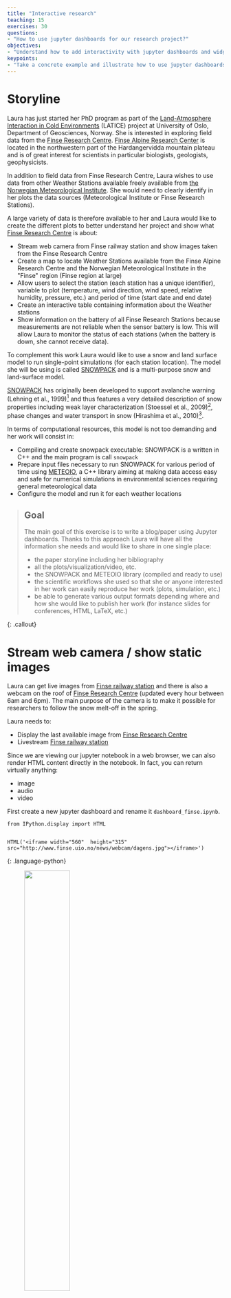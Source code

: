 ```yaml
---
title: "Interactive research"
teaching: 15		
exercises: 30
questions:
- "How to use jupyter dashboards for our research project?"
objectives:
- "Understand how to add interactivity with jupyter dashboards and widgets"
keypoints:
- "Take a concrete example and illustrate how to use jupyter dashboards and widgets"
---
```



# Storyline

Laura has just started her PhD program as part of the [Land-Atmosphere Interaction in Cold Environments](http://www.mn.uio.no/geo/english/research/groups/latice/) (LATICE) project at University of Oslo, Department of Geosciences, Norway. She is interested in exploring
field data from the [Finse Research Centre](http://finse.uio.no). [Finse Alpine Research Center](http://finse.uio.no) is located in the northwestern part of the Hardangervidda mountain plateau and is of great interest for scientists in particular biologists, geologists, geophysicists.


In addition to field data from Finse Research Centre, Laura wishes to use data from other Weather Stations available freely available from [the Norwegian Meteorological Institute](https://www.met.no/en). She would need to clearly identify in her plots the data sources (Meteorological Institute or Finse Research Stations).

<script src="https://embed.github.com/view/geojson/annefou/jupyter_dashboards/gh-pages/data/Hardangervidda.geojson"></script>

A large variety of data is therefore available to her and Laura would like to create the different plots to better understand her project and show what [Finse Research Centre](http://finse.uio.no) is about:

- Stream web camera from Finse railway station and show images taken from the Finse Research Centre
- Create a map to locate Weather Stations available from the Finse Alpine Research Centre and the Norwegian Meteorological Institute in the "Finse" region (Finse region at large)
-  Allow users to select the station (each station has a unique identifier), variable to plot (temperature, wind direction, wind speed, relative humidity, pressure, etc.) and period of time (start date and end date)
- Create an interactive table containing information about the Weather stations
- Show information on the battery of all Finse Research Stations because measurements are not reliable when the sensor battery is low. This will allow Laura to monitor the status of each stations (when the battery is down, she cannot receive data).

To complement this work Laura would like to use a snow and land surface model to run single-point simulations (for each station location). The model she will be using is called <a href="https://models.slf.ch/p/snowpack/">SNOWPACK</a> and is a multi-purpose snow and land-surface model.

<a href="https://models.slf.ch/p/snowpack/">SNOWPACK</a> has originally been developed to support avalanche warning (Lehning et al., 1999)[^fn1] and thus features a very detailed description of snow properties including weak layer characterization (Stoessel et al., 2009)[^fn2], phase changes and water transport in snow (Hirashima et al., 2010)[^fn3].

In terms of computational resources, this model is not too demanding and her work will consist in:
- Compiling and create snowpack executable: SNOWPACK is a written in C++ and the main program is call `snowpack`
- Prepare input files necessary to run SNOWPACK for various period of time using <a href="https://models.slf.ch/p/meteoio/">METEOIO</a>, a C++ library aiming at making data access easy and safe for numerical simulations in environmental sciences requiring general meteorological data
- Configure the model and run it for each weather locations

> ## Goal
> The main goal of this exercise is to write a blog/paper using Jupyter dashboards. Thanks to this approach Laura will
> have all the information she needs and would like to share in one single place:
>
> - the paper storyline including her bibliography
> - all the plots/visualization/video, etc.
> - the SNOWPACK and METEOIO library (compiled and ready to use)
> - the scientific workflows she used so that she or anyone interested in her work can easily reproduce her work (plots, simulation, etc.)
> - be able to generate various output formats depending where and how she would like to publish her work (for instance slides for conferences, HTML, LaTeX, etc.)
>
{:  .callout}

# Stream web camera / show static images

Laura can get live images from [Finse railway station](http://www.bt.no/tv/embed/?id=100521) and there is also a webcam on the roof of [Finse Research Centre](http://www.finse.uio.no/news/webcam/) (updated every hour between 6am and 6pm). The main purpose of the camera is to make it possible for researchers to follow the snow melt-off in the spring.

Laura needs to:

- Display the last available image from [Finse Research Centre](http://www.finse.uio.no/news/webcam/)
- Livestream [Finse railway station](http://www.bt.no/tv/embed/?id=100521)

Since we are viewing our jupyter notebook in a web browser, we can also render HTML content directly in the notebook. In fact, you can return virtually anything:

- image
- audio
- video


First create a new jupyter dashboard and rename it `dashboard_finse.ipynb`.



~~~
from IPython.display import HTML


HTML('<iframe width="560"  height="315" src="http://www.finse.uio.no/news/webcam/dagens.jpg"></iframe>')
~~~
{: .language-python}

<figure>
 <a href="http://www.finse.uio.no/news/webcam/finsebilder/2018-01-26_12-00.jpg">
	<img src="http://www.finse.uio.no/news/webcam/finsebilder/2018-01-26_12-00.jpg"  width="50%"></a>
	<figcaption><i>  Picture taken on 2018-01-26 at 12:00 from Finse Research Centre<br>
	Source: http://www.finse.uio.no/news/webcam</i>
	</figcaption>
</figure>


A string is passed within `HTML` and you need to use `HTML` (Hyper Text Markup Language) syntax.  HTML is the standard markup language for creating Web pages and an in-depth description of this language is out of scope now.

And here we use iframe HTML tag. An iframe is used to display a web page within a web page and this is what we
do here as we display the entire webpage [http://www.finse.uio.no/news/webcam/dagens.jpg](http://www.finse.uio.no/news/webcam/dagens.jpg).

We also added the size (width and height) of our webpage (size we want to have in our jupyter notebook).

For more information on how to include webpage in HTML using ifram tag, look [here](https://www.w3schools.com/html/html_iframe.asp).

## Stream web camera

We apply the very same recipe to display the livestream camera from Finse Railway station:

~~~
from IPython.display import HTML
HTML('<iframe width="560"  height="315" src="http://www.bt.no/tv/embed/?id=100521" allowfullscreen="true"></iframe>')
~~~
{: .language-python}

Here we display the entire webpage [http://www.bt.no/tv/embed/?id=100521](http://www.bt.no/tv/embed/?id=100521).

## Select camera with python interactive widget

Laura does not want to display both webcam images at the same time and would like users to be able to choose which one to display. Therefore we need to interact with our notebook and be able to choose between:

- Finse Research Centre webcams
- Finse Railway Station livestream

Let's use python interactive widgets.  To make use of Selection widgets, we need to import `ipywidgets` python package in our notebook.

~~~
import ipywidgets as widgets
~~~
{: .language-python}

> ## Use your sticky note
>  Use a **green sticky note** to signal that you have successfully installed this package
> or the **red sticky note** if you encountered any problems.
{: .callout}

Now let's try different Selection widgets:

~~~
select = widgets.Select(
    options=['Finse Railway Station', 'Finse Research Centre'],
    value='Finse Research Centre',
    rows=2,
    description='Webcam:',
    disabled=False
)

display(select)
~~~
{: .language-python}

~~~
radio = widgets.RadioButtons(
    options=['Finse Railway Station', 'Finse Research Centre'],
    value='Finse Research Centre',
    description='Webcam:',
    disabled=False
)

display(radio)
~~~
{: .language-python}

> ## How to display several widgets in the same cell
>  We used `display` to show our widget. You can pass more than one widget to display all of them in the same cell:
> ~~~
> select = widgets.Select(
>    options=['Finse Railway Station', 'Finse Research Centre'],
>    value='Finse Research Centre',
>    rows=2,
>    description='Webcam:',
>    disabled=False
> )
>
> radio = widgets.RadioButtons(
>    options=['Finse Railway Station', 'Finse Research Centre'],
>    value='Finse Research Centre',
>    description='Webcam:',
>    disabled=False
> )
>
> display(select, radio)
> ~~~
> {: .language-python}
{: .callout}

Many more types of "[Selection widgets](http://ipywidgets.readthedocs.io/en/stable/examples/Widget%20List.html#Select)" can be used. Have a look at the [documentation](http://ipywidgets.readthedocs.io/en/stable/examples/Widget%20List.html#Select) to get more information.

Laura is quite happy with Radiobuttons. Now we need to display the proper webcam when a user select Finse Railway station or Finse Research Centre. The easiest way to do it is to define another widget to display HTML and to link the radiobutton widget with the HTML widget.

Let's first see how to define an HTML widget:

~~~
webcam = widgets.HTML(
    value='<iframe width="560"  height="315" src="http://www.finse.uio.no/news/webcam/finsebilder/2018-01-26_12-00.jpg"></iframe>',
    description='Finse Research Centre', style = {'description_width': 'initial'}
)

display(webcam)
~~~
{: .language-python}

In `value`, you need to pass HTML code, same as we did before.

<figure>
 <a href="http://www.finse.uio.no/news/webcam/dagens.jpg">
	<img src="http://www.finse.uio.no/news/webcam/finsebilder/2018-01-26_12-00.jpg" width="50%"></a>
</figure>

To handle changes, widgets have a method (function) called `observe` which can be used to register a callback function.

 A callback function is a function which is:
- passed as an argument to another function, and,
- is invoked after some kind of event.

 Remember our widget `button`. When calling its method `observe`, we would like to call another function `handle_button_change`. This function will modify the value of our second widget `webcam` depending on the value of the widget button:

~~~
button = widgets.RadioButtons(
    options=['Finse Railway Station', 'Finse Research Centre'],
    value='Finse Research Centre',
    description='Webcam:',
    disabled=False
)

webcam = widgets.HTML(
    value='<iframe width="560"  height="315" src="http://www.finse.uio.no/news/webcam/dagens.jpg"></iframe>',
)

def handle_button_change(change):
    if change['new'] == 'Finse Research Centre':
        webcam.value = '<iframe width="560"  height="315" src="http://www.finse.uio.no/news/webcam/dagens.jpg"></iframe>'
    else:
        webcam.value = '<iframe id="iframe" width="560"  height="315" src="http://www.bt.no/tv/embed/?id=100521" allowfullscreen="true"></iframe>'

button.observe(handle_button_change, names='value')

display(webcam, button)
~~~
{: .language-python}

The name of the callback `handle_button_change` is arbitrary and can be changed but the same name needs to be passed to `observe` method of `button` widget.

## From jupyter notebook to jupyter dashboard

Let's first add a title to our jupyter notebook. There are different ways to do; for instance:
- change the cell type to Markdown
- Create HTML text

> ## Add a title
>
> - Create a new cell above our widgets cell
> - Change its type to Mardown
> - Add a title `Finse Data monitoring Dashboard`
>
{: .challenge}

Let's do it by display HTML:

~~~
from IPython.display import HTML
HTML('<h1>Finse Data monitoring Dashboard</h1>')
~~~
{: .language-python}

Now go to the `dashboard View` and click on `dashboard Authoring View` as shown on the figure below:

<img src="../images/dashboard_authoring_view.png" style="width: 650px;"/>

Move your cells to get your title at the top and in the middle and display webcams below. Save your dashboard and close it (`Close and Halt`). Reopen it and check your dashboard layout has been restored properly (you need to execute each cell and then select `dashboard view`).

When selecting `dashboard view` the code "disappears" and you should see the cell outputs only. You also have a button at the top right `Show code on hover` which you can activate or not to show the code.

At the bottom of your dashboard, you should see `Hidden Cells`. We are not using them rigth now but the idea is to have the possibility to hide the output of some cells; for instance, cells we can use to compute intermediate results but are not useful to be displayed.

<img src="../images/dashboard_webcams.png" style="width: 750px;"/>

Use your **green** sticky note when ready or **red** sticky note if you have any problems.


# Create an interactive map for plotting geospatial data

## Requirements

We need to use the following python packages:

~~~
import folium
~~~
{: .language-python}

## Display Finse Research Centre stations

The locations as well as other metadata (sensor name, sensor identifier, description, etc.) of all Finse Research Centre stations are stored in [https://raw.githubusercontent.com/annefou/jupyter_dashboards/gh-pages/data/Hardangervidda.geojson](https://raw.githubusercontent.com/annefou/jupyter_dashboards/gh-pages/data/Hardangervidda.geojson) in [geojson format](http://geojson.org/). A full description of GEOJSON is out of scope now but let's have a look at the content of our file:

~~~
{
  "type": "FeatureCollection",
  "features": [
    {
      "type": "Feature",
      "geometry": {
        "type": "Point",
        "coordinates": [7.485141, 60.571146]
      },
      "properties": {
        "name": "Sensor-1",
        "description": "Appelsinhytta",
        "country.etc": "NO",
        "waspmote_id": "023D67057C105474"
      }
    },
    {
      "type": "Feature",
      "geometry": {
        "type": "Point",
        "coordinates": [7.490383, 60.581501]
      },
      "properties": {
        "name": "Sensor-2",
        "description": "Hills",
        "country.etc": "NO",
        "waspmote_id": "1F566F057C105487"
      }
    },
    {
      "type": "Feature",
      "geometry": {
        "type": "Point",
        "coordinates": [7.502778, 60.576852]
      },
      "properties": {
        "name": "Sensor-3",
        "description": "Middaselvi discharge",
        "country.etc": "NO",
        "waspmote_id": "3F7C67057C105419"
      }
    },
    {
      "type": "Feature",
      "geometry": {
        "type": "Point",
        "coordinates": [7.503957, 60.616694]
      },
      "properties": {
        "name": "Sensor-4",
        "description": "Finselvi discharge",
        "country.etc": "NO",
        "waspmote_id": "40516F057C105437"
      }
    },
    {
      "type": "Feature",
      "geometry": {
        "type": "Point",
        "coordinates": [7.490383, 60.581501]
      },
      "properties": {
        "name": "Sensor-5",
        "description": "Hills",
        "country.etc": "NO",
        "waspmote_id": "667767057C10548E"
      }
    },
    {
      "type": "Feature",
      "geometry": {
        "type": "Point",
        "coordinates": [7.528482, 60.593514]
      },
      "properties": {
        "name": "Sensor-6",
        "description": "Drift lower lidar",
        "country.etc": "NO",
        "waspmote_id": "6D4467057C1054DC"
      }
    }
  ]
}
~~~
{: .language-bash}

How to make the same plot as we have at the beginning of the lesson?

<script src="https://embed.github.com/view/geojson/annefou/jupyter_dashboards/gh-pages/data/Hardangervidda.geojson"></script>

To create a geographical map, simply pass your starting coordinates to Folium:

~~~
map = folium.Map(location=[60.6, 7.5], zoom_start=11, tiles='Stamen Terrain')

~~~
{: .language-python}

The first argument of the location is the latitude (in degrees and between -90 to 90) and the second argument is the longitude (in degrees and between -180 and 180). We centered our map around the Finse area.

To display the map in your jupyter notebook:

~~~
map
~~~
{: .language-python}


Now we need to add our GEOjson file `https://embed.github.com/view/geojson/annefou/jupyter_dashboards/gh-pages/data/Hardangervidda.geojson`.

You can pass a GEOJSON file to `folium` but we first need to download it locally from <a href="https://raw.githubusercontent.com/annefou/jupyter_dashboards/gh-pages/data/Hardangervidda.geojson">here</a>:


~~~
import urllib.request

url='https://raw.githubusercontent.com/annefou/jupyter_dashboards/gh-pages/data/Hardangervidda.geojson'
# Download the file from `url`, save it in a temporary directory and get the
# path to it (e.g. '/tmp/tmpb48zma.txt') in the `file_name` variable:
geojson_filename, headers = urllib.request.urlretrieve(url)
print(geojson_filename)
~~~
{: .language-python}

We used `urllib` python package and store `Hardangervidda.geojson` to a temporary file; the filename of this temporary file is saved in a variable we called `geojson_filename`.

We are now ready to read our GEOJSON file with folium and plot it:

~~~
geojson = folium.GeoJson(
    geojson_filename,
    name='geojson'
).add_to(map)

map
~~~
{: .language-python}


<iframe width="600" height="400" src="../files/simple_map_finse.html" frameborder="0" allowfullscreen></iframe>

# Create an interactive table (beakerx)

Let's use the same json object (called `geojson`) we just read from our GEOJSON file.
~~~
from pandas.io.json import json_normalize
from beakerx import *

features = geojson.data['features']
json_normalize(features)
~~~
{: .language-python}

<iframe width="700" height="280" src="../files/simple_beakerx_table.html" frameborder="0" allowfullscreen></iframe>

> ## Manipulate your interactive table
>
> - Sort by `properties.description`
> - Hide columns `geometry.type` and `type`
>
{: .challenge}

# Create an interactive table (qgrid)

`beakerx` is a powerful python package and can be used for plotting too. However, it may be an overkill for interactive table.

`qgrid` is a much lighter python package and it renders pandas DataFrames within a Jupyter notebook.

On Windows, you need to enable qgrid:

~~~
# the following step is required for windows users only.
# linux and osx users can skip it.

jupyter nbextension enable --py --sys-prefix qgrid
~~~
{: .language-bash}

If you haven't enabled the ipywidgets nbextension yet, you'll need to also run this command:

~~~
jupyter nbextension enable --py --sys-prefix widgetsnbextension
~~~
{: .language-bash}

Let's use the same json object (called `geojson`) we just read from our GEOJSON file.

~~~
from pandas.io.json import json_normalize

features = geojson.data['features']
json_normalize(features)
~~~
{: .language-python}

To visualize our table with `qgrid`:

~~~
import qgrid
qgrid_widget= qgrid.show_grid(data_frame=json_normalize(features),
                show_toolbar=True)
qgrid_widget
~~~
{: .language-python}

In order to get the changed dataframe:

~~~
qgrid_widget.get_changed_df()
~~~
{: .language-python}

<br>

> ## Embedding Widgets in HTML Web Pages
>  The notebook interface provides a context menu for generating an HTML snippet that can be embedded into any static web page (Click on "Embed Widgets"):
>  <img src="../images/embed_widgets.png" style="width: 800px;"/>
>
> *Source: [ipywidgets and jupyter-js-widgets documentation](http://minrk-ipywidgets.readthedocs.io/en/latest/embedding.html#embedding-widgets-in-html-web-pages)*
{: .callout}


# Customize your interactive maps

We added all the station locations on our interactive map but it would be nice to add labels (using available information such as name of the sensor, description, etc.):

~~~
features = geojson.data['features']
for i in range(0,len(features)):   
    # Add information at the station location when you click on it
    location=[features[i]['geometry']['coordinates'][1],features[i]['geometry']['coordinates'][0]]
    name = features[i]['properties']['name']
    opr = features[i]['properties']['waspmote_id']
    description = features[i]['properties']['description']
    country = features[i]['properties']['country.etc']
    html = """
    <p>
      <h4>name:        """ + name + """</h4>
      <h4>description: """ + description + """</h4>
      <h4>country.etc: """ + country + """</h4>
      <h4>wapsmote_id: """ + opr + """</h4>
    </p>
    """

    iframe = folium.IFrame(html=html, width=300, height=150)
    popup = folium.Popup(iframe, max_width=2650)
    folium.Marker(location, popup=popup,  icon=folium.Icon(color='green',  icon='ok-sign')).add_to(map)

map
~~~
{: .language-python}




<iframe width="600" height="400" src="../files/map_finse.html" frameborder="0" allowfullscreen></iframe>


> ## Save your interactive map
>  You can save your map for instance as an HTML file:
> ~~~
> map.save('map_finse.html')
> ~~~
> {: .language-python}
> Open the resulting file in your browser and check you have exactly the same map as in your jupyter notebook
{: .callout}


> ## Customize your icons
> You can change the default icon, its color, etc.
> ~~~
> ?folium.Icon
> ~~~
> {: .language-python}
>
> If you wish to customize even more your icons (for instance define new icons), have a look at this [example](http://nbviewer.jupyter.org/github/python-visualization/folium/blob/master/examples/CustomIcon.ipynb).
{: .callout}

More documentation on `folium` python package can be found <a href="http://nbviewer.jupyter.org/github/python-visualization/folium/tree/master/examples/">here</a>.

# Create interactive timeseries (2D-plot)

Laura wish to plot timeseries for different variables (such as temperature, wind speed) for a given Weather Station.

Let's for instance retrieve `sonic temperature` (by convention sensor=`ds2_temp`) from `Hills` ('Sensor-5') from the 1st of December 2017 to the 1st of January 2018. We first create a request to remotely access data for download:

~~~
sensor = 'ds2_temp'

# Finse station 'Hills'
station = 'Hills'
waspmote_id='023D67057C105474'
waspmote_id='667767057C10548E'
station_id = int(waspmote_id,16)
start_date='2017-12-01T00:00:00+00:00'
end_date='2018-01-01T00:00:00+00:00'
params  = {
            'limit': 100000,
            'offset': 0,
            'mote': station_id,
            'xbee': None,
            'sensor': sensor,
            'tst__gte': start_date,
            'tst__lte': end_date,
            }
params
~~~
{: .language-python}

Then we request data and plot:

~~~
import plotly.offline as py
import plotly.graph_objs as go

import requests

URL = 
headers = 

# To initialize plotly for notebook usage
py.init_notebook_mode()

r = requests.get(URL, headers=headers, params = params)
if r.status_code == 200:
    if r.json()['count'] > 0:
        data = r.json()['results']
        FinseStations = json_normalize(data)
        # Add a new column where we convert 'epoch' (s) to a datetime
        FinseStations['timestamp'] = pd.to_datetime(FinseStations.epoch, unit='s')
        data_to_plot = [go.Scatter(x=FinseStations.timestamp, y=FinseStations.value)]
        py.iplot(data_to_plot)
~~~
{: .lanuguage-python}

To add a legend, title to your plot:

~~~
# To add a title, etc.

station = 

layout = go.Layout(
    title='Sonic Temperature from Finse Station '+station,
    xaxis=dict(
        title='Date',
        titlefont=dict(
            size=18,
            color='#7f7f7f'
        )
    ),
    yaxis=dict(
        title='Sonic temperature (degrees Celcius)',
        titlefont=dict(
            size=18,
            color='#7f7f7f'
        )
    )
)
fig = go.Figure(data=data_to_plot, layout=layout)
py.iplot(fig)
~~~
{: .language-python}

<iframe width="600" height="400" src="https://plot.ly/~annefou/10/" frameborder="0" allowfullscreen></iframe>

> ## Test it yourself
>
> Your 2D plot can be customized for instance:
> - Try to change the type of markers and/or line (mode='lines', mode='markers' or mode='lines+markers')
> - Choose different colors (color name, hsl colors or RGB) by passing a marker argument to Scatter such as marker = dict(size=10,color='red')
> - Show axes as you move your cursor (add hovermode= "closest" to the layout and showspikes = True and spikesides = True to xaxis or/and yaxis)
>
> > ## solution
> >
> > ~~~
> > # To add a title, etc.
> > layout = go.Layout(
> >     title='Sonic Temperature from Finse Station Hills',
> >     hovermode= "closest",
> >     xaxis=dict(
> >         title='Date',
> >         titlefont=dict(
> >             size=18,
> >             color='#7f7f7f'
> >         ),
> >         showspikes = True,
> >         spikesides = True,
> >     ),
> >     yaxis=dict(
> >         title='Sonic temperature (degrees Celcius)',
> >         titlefont=dict(
> >             size=18,
> >             color='#7f7f7f'
> >         ),
> >         showspikes = True,
> >         spikesides = True,
> >     )
> > )
> > fig = go.Figure(data=data_to_plot, layout=layout)
> > py.iplot(fig)
> > ~~~
> > {: .language-python}
> {: .solution}
{: .challenge}

More information on what you can freely download from [https://data.met.no](https://data.met.no), look at the [documentation online](https://data.met.no/elementtable).


# Arrange your plots in your jupyter dashboard

> ## Choose what to display and how
>
> Go to the `dashboard view` and arrange your cells to get your final dashboard:
> - You may add more widgets (`radiobuttons`, etc.)
> - You may hide/show cells
> - You may add text cells (HTML or markdown)
>
> If you need any help, use your red sticky note and once you are satisfied, put your green sticky note.
{: .challenge}

Finally don't forget to save your jupyter dashboard (`dashboard_finse.ipynb`).

# references

[^fn1]: Lehning, Michael & Bartelt, Perry & Brown, Bob & Russi, Tom & Stöckli, Urs & Zimmerli, Martin. (1999). SNOWPACK model calculations for avalanche warning based upon a network of weather and snow stations. Cold Regions Science and Technology. 30. 145-157. 10.1016/S0165-232X(99)00022-1.

[^fn2]: Stoessel, F., Manes, C., Guala, M., Fierz, C., Lehning, M., Micrometeorological and morphological observations of surface hoar dynamics on a mountain snow covers, 2009, Water Resour. Res., doi:10.1029/2009WR008198.

[^fn3]: Hirashima, H., Yamaguchi, S., Sato, A., Lehning, M., Numerical modeling of liquid water movement through layered snow based on new measurements of the water retention curve, 2010, Cold Reg. Sci. Technol., 64/2, 94-103, doi: 10.1016/j.coldregions.2010.09.003.
